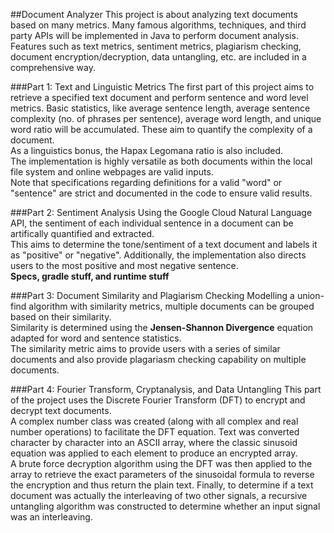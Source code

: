 ##Document Analyzer 
This project is about analyzing text documents based on many metrics. Many famous algorithms, techniques, and third party APIs will be implemented in Java to perform document analysis. Features such as 
text metrics, sentiment metrics, plagiarism checking, document encryption/decryption, data untangling, etc. are included in a comprehensive way.  

###Part 1: Text and Linguistic Metrics 
The first part of this project aims to retrieve a specified text document and perform sentence and word level metrics. Basic statistics, like average sentence length, average sentence complexity (no. of phrases per sentence), average word length, and unique word ratio will be accumulated. These aim to quantify the complexity of a document.    
As a linguistics bonus, the Hapax Legomana ratio is also included.  
The implementation is highly versatile as both documents within the local file system and online webpages are valid inputs.  
Note that specifications regarding definitions for a valid "word" or "sentence" are strict and documented in the code to ensure valid results.  

###Part 2: Sentiment Analysis 
Using the Google Cloud Natural Language API, the sentiment of each individual sentence in a document can be artifically quantified and extracted.  
This aims to determine the tone/sentiment of a text document and labels it as "positive" or "negative". Additionally, the implementation also directs users to the most positive and most negative sentence.  
**Specs, gradle stuff, and runtime stuff**  

###Part 3: Document Similarity and Plagiarism Checking 
Modelling a union-find algorithm with similarity metrics, multiple documents can be grouped based on their similarity.  
Similarity is determined using the **Jensen-Shannon Divergence** equation adapted for word and sentence statistics.  
The similarity metric aims to provide users with a series of similar documents and also provide plagariasm checking capability on multiple documents.  

###Part 4: Fourier Transform, Cryptanalysis, and Data Untangling 
This part of the project uses the Discrete Fourier Transform (DFT) to encrypt and decrypt text documents.  
A complex number class was created (along with all complex and real number operations) to facilitate the DFT equation. Text was converted character by character into an ASCII array, where the classic sinusoid equation was applied to each element to produce an encrypted array.  
A brute force decryption algorithm using the DFT was then applied to the array to retrieve the exact parameters of the sinusoidal formula to reverse the encryption and thus return the plain text.
Finally, to determine if a text document was actually the interleaving of two other signals, a recursive untangling algorithm was constructed to determine whether an input signal was an interleaving.  










